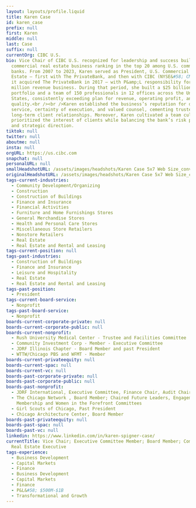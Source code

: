 ```yaml
---
layout: layouts/profile.liquid
title: Karen Case
id: karen_case
prefix: null
first: Karen
middle: null
last: Case
suffix: null
currentOrg: CIBC U.S.
bio: Vice Chair of CIBC U.S. recognized for leadership and success building a
  commercial real estate business ranking in the top 20 among U.S. commercial
  banks. From 2007 to 2023, Karen served as President, U.S. Commercial Real
  Estate – first with The PrivateBank, and then with CIBC (NYSE&#58; CM) after
  it acquired The PrivateBank in 2017 – with P&amp;L responsibility for a $500
  million revenue business. During that period, she built a $25 billion loan
  portfolio and a team of 150 professionals in 12 offices across the United
  States, consistently exceeding plan for revenue, operating profit, and asset
  quality.<br /><br />Karen established the business’s reputation for quality of
  service, certainty of execution, and valued counsel, cementing trusted,
  long-term client relationships. Moreover, Karen cultivated a team culture that
  prioritized the interest of clients while balancing the bank’s risk posture
  and strategic direction.
tiktok: null
twitter: null
aboutme: null
insta: null
orgURL: https://us.cibc.com
snapchat: null
personalURL: null
smallHeadshotURL: /assets/images/headshots/Karen Case 5x7 Web Size_converted_scaled.avif
originalHeadshotURL: /assets/images/headshots/Karen Case 5x7 Web Size_converted_scaled.avif
tags-current-industries:
  - Community Development/Organizing
  - Construction
  - Construction of Buildings
  - Finance and Insurance
  - Financial Activities
  - Furniture and Home Furnishings Stores
  - General Merchandise Stores
  - Health and Personal Care Stores
  - Miscellaneous Store Retailers
  - Nonstore Retailers
  - Real Estate
  - Real Estate and Rental and Leasing
tags-current-position: null
tags-past-industries:
  - Construction of Buildings
  - Finance and Insurance
  - Leisure and Hospitality
  - Real Estate
  - Real Estate and Rental and Leasing
tags-past-position:
  - President
tags-current-board-service:
  - Nonprofit
tags-past-board-service:
  - Nonprofit
boards-current-corporate-private: null
boards-current-corporate-public: null
boards-current-nonprofit:
  - Rush University Medical Center - Trustee and Facilities Committee
  - Community Investment Corp - Member - Executive Committee
  - JDRF Illinois Chapter - Board Member and past President
  - WTTW/Chicago PBS and WFMT - Member
boards-current-privateequity: null
boards-current-spac: null
boards-current-vc: null
boards-past-corporate-private: null
boards-past-corporate-public: null
boards-past-nonprofit:
  - JDRF International, Executive Committee, Finance Chair, Audit Chair
  - The Chicago Network , Board Member; Chaired Future Leaders, Engagement,
    Membership and Women in the Forefront Committees
  - Girl Scouts of Chicago, Past President
  - Chicago Architecture Center, Board Member
boards-past-privateequity: null
boards-past-spac: null
boards-past-vc: null
linkedin: https://www.linkedin.com/in/karen-spigner-case/
currentTitle: Vice Chair; Executive Committee Member; Board Member; Commercial
  Real Estate Executive
tags-experience:
  - Business Development
  - Capital Markets
  - Finance
  - Business Development
  - Capital Markets
  - Finance
  - P&L&#58; $500M-$1B
  - Transformational and Growth
---
```

